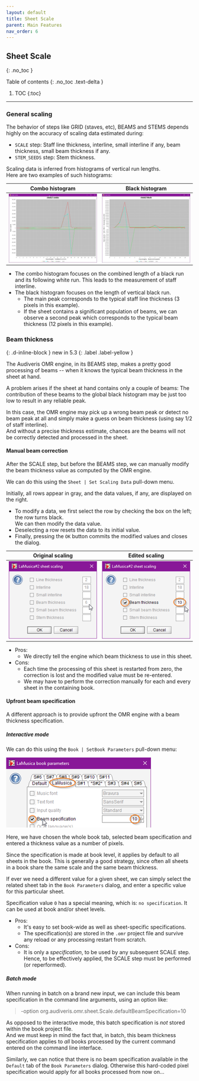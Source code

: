 ```yaml
---
layout: default
title: Sheet Scale
parent: Main Features
nav_order: 6
---
```

## Sheet Scale
{: .no_toc }

Table of contents
{: .no_toc .text-delta }
1. TOC
{:toc}
---

### General scaling

The behavior of steps like GRID (staves, etc), BEAMS and STEMS depends highly on the accuracy
of scaling data estimated during:

* ``SCALE`` step: Staff line thickness, interline, small interline if any, beam thickness,
small beam thickness if any.
* ``STEM_SEEDS`` step: Stem thickness.

Scaling data is inferred from histograms of vertical run lengths.  
Here are two examples of such histograms:

| Combo histogram | Black histogram |
| :---: | :---: |
| ![](../assets/images/combo_plot.png) | ![](../assets/images/black_plot.png) |

- The combo histogram focuses on the combined length of a black run and its following 
  white run.
  This leads to the measurement of staff interline.
- The black histogram focuses on the length of vertical black run.
    - The main peak corresponds to the typical staff line thickness (3 pixels in this example).
    - If the sheet contains a significant population of beams, we can observe a second peak
    which corresponds to the typical beam thickness (12 pixels in this example).

### Beam thickness
{: .d-inline-block }
new in 5.3
{: .label .label-yellow }

The Audiveris OMR engine, in its BEAMS step, makes a pretty good processing of beams
-- when it knows the typical beam thickness in the sheet at hand.

A problem arises if the sheet at hand contains only a couple of beams:
The contribution of these beams to the global black histogram may be just too low to result in any
reliable peak.

In this case, the OMR engine may pick up a wrong beam peak or detect no beam peak at all
and simply make a guess on beam thickness (using say 1/2 of staff interline).  
And without a precise thickness estimate, chances are the beams will not be correctly detected
and processed in the sheet.

#### Manual beam correction

After the SCALE step, but before the BEAMS step, we can manually modify the beam thickness value
as computed by the OMR engine.

We can do this using the ``Sheet | Set Scaling Data`` pull-down menu.

Initially, all rows appear in gray, and the data values, if any, are displayed on the right.

* To modify a data, we first select the row by checking the box on the left; the row turns black.  
  We can then modify the data value.
* Deselecting a row resets the data to its initial value.
* Finally, pressing the `OK` button commits the modified values and closes the dialog.

| Original scaling | Edited scaling |
| :---: | :---: |  
|![](../assets/images/beam_scale_before.png)|![](../assets/images/beam_scale_after.png)|

- Pros:
  - We directly tell the engine which beam thickness to use in this sheet.
- Cons:
  - Each time the processing of this sheet is restarted from zero, the correction is lost and
  the modified value must be re-entered.
  - We may have to perform the correction manually for each and every sheet in the containing book.

#### Upfront beam specification

A different approach is to provide upfront the OMR engine with a beam thickness specification.

##### Interactive mode
We can do this using the ``Book | SetBook Parameters`` pull-down menu:

![](../assets/images/beam_book_spec.png)

Here, we have chosen the whole book tab, selected beam specification and entered a thickness value
as a number of pixels.

Since the specification is made at book level, it applies by default to all sheets in the book.
This is generally a good strategy, since often all sheets in a book share the same scale
and the same beam thickness.

If ever we need a different value for a given sheet, we can simply select the related sheet tab
in the ``Book Parameters`` dialog, and enter a specific value for this particular sheet.

Specification value ``0`` has a special meaning, which is: ``no specification``.
It can be used at book and/or sheet levels.

- Pros:
  - It's easy to set book-wide as well as sheet-specific specifications.
  - The specification(s) are stored in the ``.omr`` project file and survive
    any reload or any processing restart from scratch.
- Cons:
  - It is only a *specification*, to be used by any subsequent SCALE step.  
    Hence, to be effectively applied, the SCALE step must be performed (or reperformed).
    
##### Batch mode

When running in batch on a brand new input, we can include this beam specification in the
command line arguments, using an option like:

> -option org.audiveris.omr.sheet.Scale.defaultBeamSpecification=10

As opposed to the interactive mode, this batch specification is *not* stored within the book
project file.  
And we must keep in mind the fact that, in batch, this beam thickness specification applies to
*all* books processed by the current command entered on the command line interface.

Similarly, we can notice that there is no beam specification available in the ``Default`` tab
of the ``Book Parameters`` dialog.
Otherwise this hard-coded pixel specification would apply for all books processed from now on...
